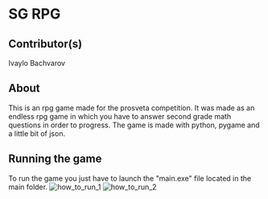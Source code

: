 # SG RPG

## Contributor(s)

Ivaylo Bachvarov

## About

This is an rpg game made for the prosveta competition. It was made as an endless rpg game in which you have to answer second grade math questions in order to progress. The game is made with python, pygame and a little bit of json.

## Running the game

To run the game you just have to launch the "main.exe" file located in the main folder.
![how_to_run_1](https://i.imgur.com/e1whkgD.png)
![how_to_run_2](https://i.imgur.com/ffQTdGc.png)
